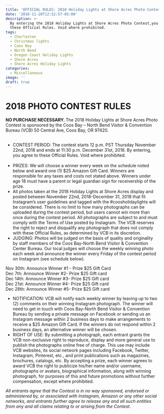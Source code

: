 ```yaml
---
title: 'OFFICIAL RULES: 2018 Holiday Lights at Shore Acres Photo Contest'
date: '2018-11-20T12:52:57-05:00'
description: >-
  By entering the 2018 Holiday Lights at Shore Acres Photo Contest,you agree to
  these Official Rules. Void where prohibited.
tags:
  - Charleston
  - Christmas lights
  - Coos Bay
  - North Bend
  - Oregon Coast Holiday Lights
  - Shore Acres
  - Shore Acres Holiday Lights
categories:
  - Miscellaneous
image: ''
draft: true
---
```

<h1><b>2018 PHOTO CONTEST RULES</b></h1>
<b>NO PURCHASE NECESSARY. </b><span style="font-weight: 400;">The 2018 Holiday Lights at Shore Acres Photo Contest is sponsored by the Coos Bay – North Bend Visitor & Convention Bureau (VCB) 50 Central Ave, Coos Bay, OR 97420. <br><br>

* CONTEST PERIOD: The contest starts 12 p.m. PST Thursday November 22nd, 2018  and ends at 11:30 p.m. December 31st, 2018. By entering, you agree to these Official Rules. Void where prohibited.</span></li><br>
   	<li style="font-weight: 400;"><span style="font-weight: 400;">PRIZES: We will choose a winner every week on the schedule noted below and award one (1) $25 Amazon Gift Card. Winners are responsible for any taxes and costs not stated above. Winners under age 18 must have a parent or legal guardian sign for receivership of the prize.</span></li>
* All photos taken at the 2018 Holiday Lights at Shore Acres display and posted between November 22nd, 2018-December 31, 2018 that fit Instagram’s user guidelines and tagged with the #coosholidaylights will be considered. There is no limit to how many photographs can be uploaded during the contest period, but users cannot win more than once during the contest period. All photographs are subject to and must comply with the Terms of Use posted by Instagram. The VCB reserves the right to reject and disqualify any photograph that does not comply with these Official Rules, as determined by VCB in its discretion.<br>
* JUDGING:  Photos will be judged on the basis of quality and originality by staff members of the Coos Bay-North Bend Visitor & Convention Center Bureau. Our local judges will choose the weekly winning photo each week and announce the winner every Friday of the contest period on Instagram (see schedule below). 

Nov 30th: Announce Winner #1 - Prize $25 Gift Card<br>
Dec 7th: Announce Winner #2- Prize $25 Gift card<br>
Dec 14th: Announce Winner #3- Prize $25 Gift card<br>
Dec 21st: Announce Winner #4- Prize $25 Gift card<br>
Dec 28th: Announce Winner #5- Prize $25 Gift card

* NOTIFICATION: VCB will notify each weekly winner by leaving up to two (2) comments on their winning Instagram photograph. The winner will need to get in touch with Coos Bay-North Bend Visitor & Convention Bureau by sending a private message on Facebook or sending us an Instagram message within 2 business days to make arrangements to receive a $25 Amazon Gift Card. If the winners do not respond within 2 business days, an alternative winner will be chosen. 
* RIGHT OF USE: By submitting a photograph, each entrant grants the VCB non-exclusive right to reproduce, display and more general use to publish the photographs online free of charge. This use may include VCB websites, its social network pages including Facebook, Twitter, Instagram, Pinterest, etc., and print publications such as magazines, brochures, catalogs, etc. By accepting a prize, each winner agrees to award VCB the right to publicize his/her name and/or username, photographs or avatars, biographical information, along with winning photograph, for purposes of this and future promotions without further compensation, except where prohibited.</span></li>

<em><span style="font-weight: 400;">All entrants agree that the Contest is in no way sponsored, endorsed or administered by, or associated with Instagram, Amazon or any other social networks, and entrants further agree to release any and all such entities from any and all claims relating to or arising from the Contest.</span></em>
